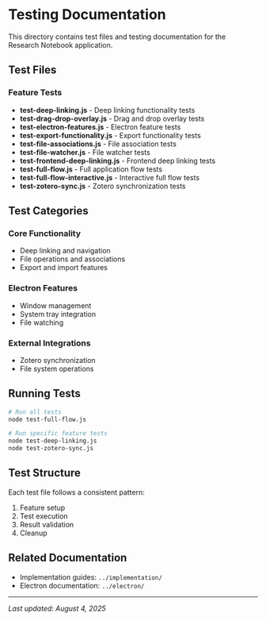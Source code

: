 # Testing Documentation

This directory contains test files and testing documentation for the Research Notebook application.

## Test Files

### Feature Tests
- **test-deep-linking.js** - Deep linking functionality tests
- **test-drag-drop-overlay.js** - Drag and drop overlay tests
- **test-electron-features.js** - Electron feature tests
- **test-export-functionality.js** - Export functionality tests
- **test-file-associations.js** - File association tests
- **test-file-watcher.js** - File watcher tests
- **test-frontend-deep-linking.js** - Frontend deep linking tests
- **test-full-flow.js** - Full application flow tests
- **test-full-flow-interactive.js** - Interactive full flow tests
- **test-zotero-sync.js** - Zotero synchronization tests

## Test Categories

### Core Functionality
- Deep linking and navigation
- File operations and associations
- Export and import features

### Electron Features
- Window management
- System tray integration
- File watching

### External Integrations
- Zotero synchronization
- File system operations

## Running Tests

```bash
# Run all tests
node test-full-flow.js

# Run specific feature tests
node test-deep-linking.js
node test-zotero-sync.js
```

## Test Structure

Each test file follows a consistent pattern:
1. Feature setup
2. Test execution
3. Result validation
4. Cleanup

## Related Documentation

- Implementation guides: `../implementation/`
- Electron documentation: `../electron/`

---

*Last updated: August 4, 2025* 
